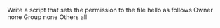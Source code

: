 Write a script that sets the permission to the file hello as follows Owner none Group none Others all
